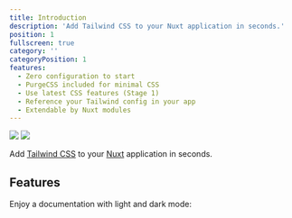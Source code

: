 ```yaml
---
title: Introduction
description: 'Add Tailwind CSS to your Nuxt application in seconds.'
position: 1
fullscreen: true
category: ''
categoryPosition: 1
features:
  - Zero configuration to start
  - PurgeCSS included for minimal CSS
  - Use latest CSS features (Stage 1)
  - Reference your Tailwind config in your app
  - Extendable by Nuxt modules
---
```


<img src="/preview.png" class="light-img" />
<img src="/preview-dark.png" class="dark-img" />

Add [Tailwind CSS](https://tailwindcss.com) to your [Nuxt](https://nuxtjs.org) application in seconds.

## Features

<list :items="features"></list>

<p class="flex items-center">Enjoy a documentation with light and dark mode:&nbsp;<app-color-switcher class="p-2"></app-color-switcher></p>

